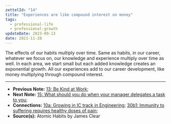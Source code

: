 ```yaml
---
zettelId: "14"
title: "Experiences are like compound interest on money"
tags:
  - professional-life
  - professional-growth
updateDate: 2023-09-13
date: 2021-11-28
---
```


The effects of our habits multiply over time. Same as habits, in our career, whatever we focus on, our knowledge and experience multiply over time as well. In each area, we start small but each added knowledge creates an exponential growth. All our experiences add to our career development, like money multiplying through compound interest.

---

- **Previous Note:** [13: Be Kind at Work](/notes/13/);
- **Next Note:** [15: What should you do when your manager delegates a task to you](/notes/15/);
- **Connections:** [10a: Growing in IC track in Engineering](/notes/10a/); [30b1: Immunity to suffering requires healthy doses of pain](/notes/30b1/);
- **Source(s):** Atomic Habits by James Clear
